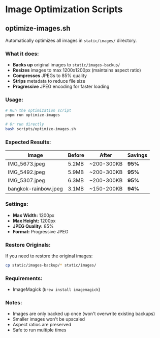 # Image Optimization Scripts

## optimize-images.sh

Automatically optimizes all images in `static/images/` directory.

### What it does:
- **Backs up** original images to `static/images-backup/`
- **Resizes** images to max 1200x1200px (maintains aspect ratio)
- **Compresses** JPEGs to 85% quality
- **Strips** metadata to reduce file size
- **Progressive** JPEG encoding for faster loading

### Usage:

```bash
# Run the optimization script
pnpm run optimize-images

# Or run directly
bash scripts/optimize-images.sh
```

### Expected Results:

| Image | Before | After | Savings |
|-------|--------|-------|---------|
| IMG_5673.jpeg | 5.2MB | ~200-300KB | **95%** |
| IMG_5492.jpeg | 5.9MB | ~200-300KB | **95%** |
| IMG_5307.jpeg | 6.3MB | ~200-300KB | **95%** |
| bangkok-rainbow.jpeg | 3.1MB | ~150-200KB | **94%** |

### Settings:

- **Max Width:** 1200px
- **Max Height:** 1200px  
- **JPEG Quality:** 85%
- **Format:** Progressive JPEG

### Restore Originals:

If you need to restore the original images:

```bash
cp static/images-backup/* static/images/
```

### Requirements:

- ImageMagick (`brew install imagemagick`)

### Notes:

- Images are only backed up once (won't overwrite existing backups)
- Smaller images won't be upscaled
- Aspect ratios are preserved
- Safe to run multiple times
